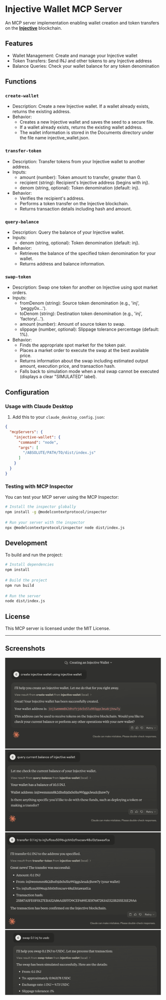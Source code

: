 # Injective Wallet MCP Server

An MCP server implementation enabling wallet creation and token transfers on the **[Injective](https://injective.com)** blockchain.

## Features

- Wallet Management: Create and manage your Injective wallet
- Token Transfers: Send INJ and other tokens to any Injective address
- Balance Queries: Check your wallet balance for any token denomination

## Functions

### `create-wallet`
- Description: Create a new Injective wallet. If a wallet already exists, returns the existing address.
- Behavior:
    - Creates a new Injective wallet and saves the seed to a secure file.
    - If a wallet already exists, returns the existing wallet address.
    - The wallet information is stored in the Documents directory under the file name injective_wallet.json.

### `transfer-token`
- Description: Transfer tokens from your Injective wallet to another address.
- Inputs:
    - amount (number): Token amount to transfer, greater than 0.
    - recipient (string): Recipient's Injective address (begins with inj).
    - denom (string, optional): Token denomination (default: inj).
- Behavior:
    - Verifies the recipient's address.
    - Performs a token transfer on the Injective blockchain.
    - Returns transaction details including hash and amount.

### `query-balance`
- Description: Query the balance of your Injective wallet.
- Inputs:
    - denom (string, optional): Token denomination (default: inj).
- Behavior:
    - Retrieves the balance of the specified token denomination for your wallet.
    - Returns address and balance information.

### `swap-token`
- Description: Swap one token for another on Injective using spot market orders.
- Inputs:
    - fromDenom (string): Source token denomination (e.g., 'inj', 'peggy0x...').
    - toDenom (string): Destination token denomination (e.g., 'inj', 'factory/...').
    - amount (number): Amount of source token to swap.
    - slippage (number, optional): Slippage tolerance percentage (default: 1%).
- Behavior:
    - Finds the appropriate spot market for the token pair.
    - Places a market order to execute the swap at the best available price.
    - Returns information about the swap including estimated output amount, execution price, and transaction hash.
    - Falls back to simulation mode when a real swap cannot be executed (displays a clear "SIMULATED" label).

## Configuration

### Usage with Claude Desktop

1. Add this to your `claude_desktop_config.json`:
```json
{
  "mcpServers": {
    "injective-wallet": {
      "command": "node",
      "args": [
        "/ABSOLUTE/PATH/TO/dist/index.js"
      ]
    }
  }
}
```

### Testing with MCP Inspector

You can test your MCP server using the MCP Inspector:

```bash
# Install the inspector globally
npm install -g @modelcontextprotocol/inspector

# Run your server with the inspector
npx @modelcontextprotocol/inspector node dist/index.js
```

## Development

To build and run the project:

```bash
# Install dependencies
npm install

# Build the project
npm run build

# Run the server
node dist/index.js
```

## License

This MCP server is licensed under the MIT License.

---

## Screenshots

![create account](./ss1.png "create account")
![query balance](./ss2.png "query balance")
![transfer token](./ss3.png "transfer token")
![swap token](./ss4.png "swap token")